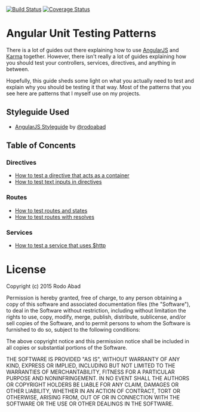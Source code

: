 [![Build Status](https://travis-ci.org/rodoabad/angularjs-unit-testing-patterns.svg?branch=master)](https://travis-ci.org/rodoabad/angularjs-unit-testing-patterns) [![Coverage Status](https://coveralls.io/repos/rodoabad/angularjs-unit-testing-patterns/badge.svg?branch=master&service=github)](https://coveralls.io/github/rodoabad/angularjs-unit-testing-patterns?branch=master)

# Angular Unit Testing Patterns

There is a lot of guides out there explaining how to use [AngularJS](https://github.com/angular/angular) and [Karma](https://github.com/karma-runner/karma) together. However, there isn't really a lot of guides explaining how you should test your controllers, services, directives, and anything in between.

Hopefully, this guide sheds some light on what you actually need to test and explain why you should be testing it that way. Most of the patterns that you see here are patterns that I myself use on my projects.

## Styleguide Used

  - [AngularJS Styleguide](https://github.com/rodoabad/angularjs-styleguide) by [@rodoabad](https://github.com/rodoabad)

## Table of Concents
 
### Directives

  - [How to test a directive that acts as a container](https://github.com/rodoabad/angularjs-unit-testing-patterns/tree/master/example/client/src/packages/main-container#how-to-test-a-directive-that-acts-as-a-container)
  - [How to test text inputs in directives](https://github.com/rodoabad/angularjs-unit-testing-patterns/tree/master/example/client/src/packages/user-info#how-to-test-text-inputs-in-directives) 

### Routes
 
  - [How to test routes and states](https://github.com/rodoabad/angularjs-unit-testing-patterns/tree/master/example/client/src/routes/hello-world#how-to-test-routes-and-states)
  - [How to test routes with resolves](https://github.com/rodoabad/angularjs-unit-testing-patterns/tree/master/example/client/src/routes/pet-list#how-to-test-routes-with-resolves)
 
### Services

  - [How to test a service that uses $http](https://github.com/rodoabad/angularjs-unit-testing-patterns/tree/master/example/client/src/packages/pet-list#how-to-test-a-service-that-uses-http)
 
# License

Copyright (c) 2015 Rodo Abad

Permission is hereby granted, free of charge, to any person obtaining a copy of this software and associated documentation files (the "Software"), to deal in the Software without restriction, including without limitation the rights to use, copy, modify, merge, publish, distribute, sublicense, and/or sell copies of the Software, and to permit persons to whom the Software is furnished to do so, subject to the following conditions:

The above copyright notice and this permission notice shall be included in all copies or substantial portions of the Software.

THE SOFTWARE IS PROVIDED "AS IS", WITHOUT WARRANTY OF ANY KIND, EXPRESS OR IMPLIED, INCLUDING BUT NOT LIMITED TO THE WARRANTIES OF MERCHANTABILITY, FITNESS FOR A PARTICULAR PURPOSE AND NONINFRINGEMENT. IN NO EVENT SHALL THE AUTHORS OR COPYRIGHT HOLDERS BE LIABLE FOR ANY CLAIM, DAMAGES OR OTHER LIABILITY, WHETHER IN AN ACTION OF CONTRACT, TORT OR OTHERWISE, ARISING FROM, OUT OF OR IN CONNECTION WITH THE SOFTWARE OR THE USE OR OTHER DEALINGS IN THE SOFTWARE.
